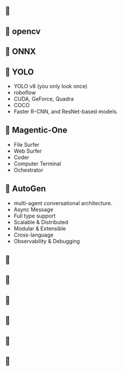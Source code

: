 ## 🥃 

## 🥃 opencv

## 🥃 ONNX

## 🥃 YOLO

- YOLO v8 (you only look once)
- roboflow
- CUDA, GeForce, Quadra
- COCO
- Faster R-CNN, and ResNet-based models.

## 🥃 Magentic-One

- File Surfer
- Web Surfer
- Coder
- Computer Terminal
- Ochestrator

## 🥃 AutoGen

- multi-agent conversational architecture.
- Async Message
- Full type support
- Scalable & Distributed
- Modular & Extensible
- Cross-language
- Observability & Debugging

## 🥃

## 🥃 

## 🥃 

## 🥃 

## 🥃 

## 🥃 